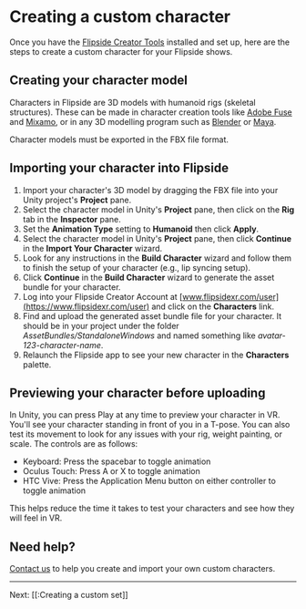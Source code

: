 # Creating a custom character

Once you have the [Flipside Creator Tools](/docs/1.0/creator-tools) installed and set up,
here are the steps to create a custom character for your Flipside shows.

## Creating your character model

Characters in Flipside are 3D models with humanoid rigs (skeletal structures). These can
be made in character creation tools like [Adobe Fuse](http://www.adobe.com/ca/products/fuse.html)
and [Mixamo](https://www.mixamo.com/#/), or in any 3D modelling program such as
[Blender](https://www.blender.org/) or [Maya](https://www.autodesk.ca/en/products/maya/overview).

Character models must be exported in the FBX file format.

## Importing your character into Flipside

1. Import your character's 3D model by dragging the FBX file into your Unity project's
   **Project** pane.
2. Select the character model in Unity's **Project** pane, then click on the **Rig** tab
   in the **Inspector** pane.
3. Set the **Animation Type** setting to **Humanoid** then click **Apply**.
4. Select the character model in Unity's **Project** pane, then click **Continue** in the **Import Your Character** wizard.
5. Look for any instructions in the **Build Character** wizard and follow them to finish the setup of your character (e.g., lip syncing setup).
6. Click **Continue** in the **Build Character** wizard to generate the asset bundle for your character.
7. Log into your Flipside Creator Account at [www.flipsidexr.com/user](https://www.flipsidexr.com/user)
   and click on the **Characters** link.
8. Find and upload the generated asset bundle file for your character. It should be
   in your project under the folder _AssetBundles/StandaloneWindows_ and named
   something like _avatar-123-character-name_.
9. Relaunch the Flipside app to see your new character in the **Characters** palette.

## Previewing your character before uploading

In Unity, you can press Play at any time to preview your character in VR. You'll see your character standing in front of you in a T-pose. You can also test its movement to look for any issues with your rig, weight painting, or scale. The controls are as follows:

* Keyboard: Press the spacebar to toggle animation
* Oculus Touch: Press A or X to toggle animation
* HTC Vive: Press the Application Menu button on either controller to toggle animation

This helps reduce the time it takes to test your characters and see how they will feel in VR.

## Need help?

[Contact us](/contact) to help you create and import your own custom characters.

---

Next: [[:Creating a custom set]]
